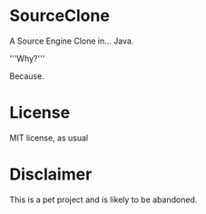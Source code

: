 # SourceClone
A Source Engine Clone in... Java.

'''Why?'''

Because.

# License

MIT license, as usual

# Disclaimer
This is a pet project and is likely to be abandoned.